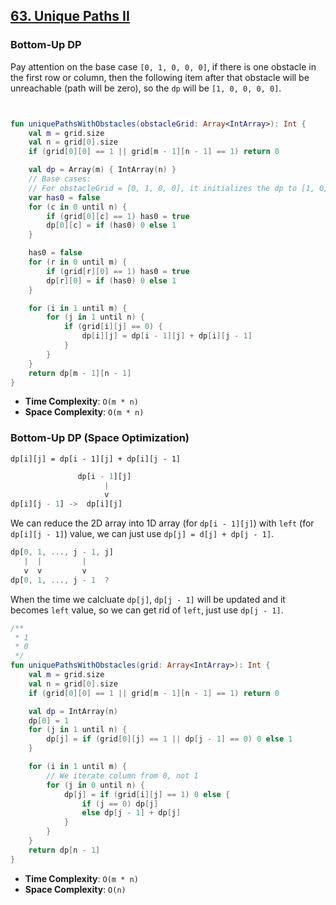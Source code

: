 ## [63. Unique Paths II](https://leetcode.com/problems/unique-paths-ii/)

### Bottom-Up DP
Pay attention on the base case `[0, 1, 0, 0, 0]`, if there is one obstacle in the first row or column, then the following item after that obstacle will be unreachable (path will be zero), so the `dp` will be `[1, 0, 0, 0, 0]`.

```kotlin 


fun uniquePathsWithObstacles(obstacleGrid: Array<IntArray>): Int {
    val m = grid.size
    val n = grid[0].size
    if (grid[0][0] == 1 || grid[m - 1][n - 1] == 1) return 0

    val dp = Array(m) { IntArray(n) }
    // Base cases:
    // For obstacleGrid = [0, 1, 0, 0], it initializes the dp to [1, 0, 0, 0] all the right and down side will be 0 if encounter one obstacle.
    var has0 = false
    for (c in 0 until n) {
        if (grid[0][c] == 1) has0 = true
        dp[0][c] = if (has0) 0 else 1
    }

    has0 = false
    for (r in 0 until m) {
        if (grid[r][0] == 1) has0 = true
        dp[r][0] = if (has0) 0 else 1
    }

    for (i in 1 until m) {
        for (j in 1 until n) {
            if (grid[i][j] == 0) {
                dp[i][j] = dp[i - 1][j] + dp[i][j - 1]
            }
        }
    }
    return dp[m - 1][n - 1]
}
```

* **Time Complexity**: `O(m * n)`
* **Space Complexity**: `O(m * n)`

### Bottom-Up DP (Space Optimization) 
`dp[i][j] = dp[i - 1][j] + dp[i][j - 1]`

```js
               dp[i - 1][j]
                     |
                     v
dp[i][j - 1] ->  dp[i][j]
```

We can reduce the 2D array into 1D array (for `dp[i - 1][j]`) with `left` (for `dp[i][j - 1]`) value, we can just use `dp[j] = d[j] + dp[j - 1]`.

```js
dp[0, 1, ..., j - 1, j]
   |  |         |
   v  v         v
dp[0, 1, ..., j - 1  ?
```

When the time we calcluate `dp[j]`, `dp[j - 1]` will be updated and it becomes `left` value, so we can get rid of `left`, just use `dp[j - 1]`.

```kotlin
/**
 * 1
 * 0
 */
fun uniquePathsWithObstacles(grid: Array<IntArray>): Int {
    val m = grid.size
    val n = grid[0].size
    if (grid[0][0] == 1 || grid[m - 1][n - 1] == 1) return 0

    val dp = IntArray(n)
    dp[0] = 1
    for (j in 1 until n) {
        dp[j] = if (grid[0][j] == 1 || dp[j - 1] == 0) 0 else 1
    }

    for (i in 1 until m) {
        // We iterate column from 0, not 1
        for (j in 0 until n) {
            dp[j] = if (grid[i][j] == 1) 0 else {
                if (j == 0) dp[j]
                else dp[j - 1] + dp[j]
            }
        }
    }
    return dp[n - 1]
}
```

* **Time Complexity**: `O(m * n)`
* **Space Complexity**: `O(n)`